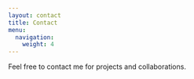 ```yaml
---
layout: contact
title: Contact
menu:
  navigation:
    weight: 4
---
```


Feel free to contact me for projects and collaborations.
